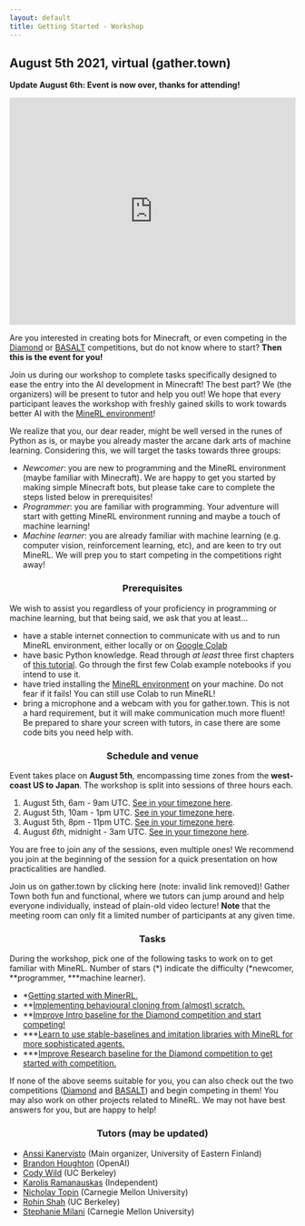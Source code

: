 ```yaml
---
layout: default
title: Getting Started - Workshop
---
```


## August 5th 2021, virtual (gather.town)

**Update August 6th: Event is now over, thanks for attending!**

<div class="sidebarstatus">
    <iframe src="https://discordapp.com/widget?id=565639094860775436&theme=dark" width="100%" height="400" allowtransparency="true" frameborder="0"></iframe>
</div>

Are you interested in creating bots for Minecraft, or even competing in the [Diamond](/diamond) or [BASALT](/basalt) competitions, but do not know where to start?
**Then this is the event for you!**

Join us during our workshop to complete tasks specifically designed to ease the entry into the AI development in Minecraft! The best part? We (the organizers) will be present to tutor and help you out! We hope that every participant leaves the workshop with freshly gained skills to work towards better AI with the [MineRL environment](/index)!

We realize that you, our dear reader, might be well versed in the runes of Python as is, or maybe you already master the arcane dark arts of machine learning. Considering this,
we will target the tasks towards three groups:

* *Newcomer*: you are new to programming and the MineRL environment (maybe familiar with Minecraft). We are happy to get you started by making simple Minecraft bots, but please take care to complete the steps listed below in prerequisites!
* *Programmer*: you are familiar with programming. Your adventure will start with getting MineRL environment running and maybe a touch of machine learning!
* *Machine learner*: you are already familiar with machine learning (e.g. computer vision, reinforcement learning, etc), and are keen to try out MineRL. We will prep you to start competing in the competitions right away!

<h3 style="width: 100%; text-align: center;">Prerequisites</h3>

We wish to assist you regardless of your proficiency in programming or machine learning, but that being said, we ask that you at least...

* have a stable internet connection to communicate with us and to run MineRL environment, either locally or on [Google Colab](https://research.google.com/colaboratory/)
* have basic Python knowledge. Read through *at least* three first chapters of [this tutorial](https://docs.python.org/3/tutorial/). Go through the first few Colab example notebooks if you intend to use it.
* have tried installing the [MineRL environment](https://github.com/minerllabs/minerl) on your machine. Do not fear if it fails! You can still use Colab to run MineRL! 
* bring a microphone and a webcam with you for gather.town. This is not a hard requirement, but it will make communication much more fluent! Be prepared to share your screen with tutors, in case there are some code bits you need help with.

<h3 style="width: 100%; text-align: center;">Schedule and venue</h3>

Event takes place on **August 5th**, encompassing time zones from the **west-coast US to Japan**. The workshop is split into sessions of three hours each.

1. August 5th, 6am - 9am UTC. [See in your timezone here](https://dateful.com/eventlink/2894739281).
2. August 5th, 10am - 1pm UTC. [See in your timezone here](https://dateful.com/eventlink/8359265532).
3. August 5th, 8pm - 11pm UTC. [See in your timezone here](https://dateful.com/eventlink/5368822814).
4. August *6th*, midnight - 3am UTC. [See in your timezone here](https://dateful.com/eventlink/2996039302).

You are free to join any of the sessions, even multiple ones! We recommend you join at the beginning of the session for a quick presentation on how practicalities are handled.

Join us on gather.town by clicking here (note: invalid link removed)! Gather Town both fun and functional, where we tutors can jump around and help everyone individually, instead of plain-old video lecture! **Note** that the meeting room can only fit a limited number of participants at any given time.

<h3 style="width: 100%; text-align: center;">Tasks</h3>

During the workshop, pick one of the following tasks to work on to get familiar with MineRL.
Number of stars (\*) indicate the difficulty (\*newcomer, \*\*programmer, \*\*\*machine learner).

* *[Getting started with MinerRL.](https://docs.google.com/document/d/1b0IFccv9gGnzvsxj6Enm9CM3qLdtYpz4nXPG2iWg29g/edit?usp=sharing)
* **[Implementing behavioural cloning from (almost) scratch.](https://docs.google.com/document/d/1hM0NOnwndB5mAwcu5ck8oUnZhjOxu27MnMMgbrWZ2Pc/edit?usp=sharing)
* **[Improve Intro baseline for the Diamond competition and start competing!](https://docs.google.com/document/d/12d0jMnsoR5xjyye4Rlpo84yJOZRMbfSYOb17OWOJdFw/edit?usp=sharing)
* ***[Learn to use stable-baselines and imitation libraries with MineRL for more sophisticated agents.](https://colab.research.google.com/drive/13_jI8YLk9ATRQSd7_3rV5rOsll7jsSz0)
* ***[Improve Research baseline for the Diamond competition to get started with competition.](https://docs.google.com/document/d/1BxKAFZN1-qfc83GjVYMdsJamU01sngn2LlreuvdxWu0/edit?usp=sharing)

If none of the above seems suitable for you, you can also check out the two competitions ([Diamond](/diamond) and [BASALT](/basalt)) and begin competing in them!
You may also work on other projects related to MineRL. We may not have best answers for you, but are happy to help! 

<h3 style="width: 100%; text-align: center;"> Tutors (may be updated) </h3>

* [Anssi Kanervisto](https://github.com/Miffyli) (Main organizer, University of Eastern Finland)
* [Brandon Houghton](https://github.com/brandonhoughton) (OpenAI)
* [Cody Wild](https://github.com/decodyng) (UC Berkeley) 
* [Karolis Ramanauskas](https://github.com/KarolisRam) (Independent)
* [Nicholay Topin](https://scholar.google.com/citations?user=IiSg8R0AAAAJ&hl=en) (Carnegie Mellon University)
* [Rohin Shah](https://rohinshah.com/) (UC Berkeley)
* [Stephanie Milani](https://stephmilani.github.io/) (Carnegie Mellon University)
